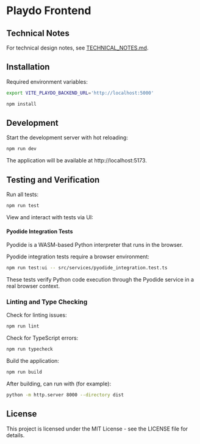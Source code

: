 # Playdo Frontend

## Technical Notes

For technical design notes, see [TECHNICAL_NOTES.md](TECHNICAL_NOTES.md).

## Installation

Required environment variables:

```bash
export VITE_PLAYDO_BACKEND_URL='http://localhost:5000'
```

```bash
npm install
```

## Development

Start the development server with hot reloading:

```bash
npm run dev
```

The application will be available at http://localhost:5173.

## Testing and Verification

Run all tests:

```bash
npm run test
```

View and interact with tests via UI:

#### Pyodide Integration Tests

Pyodide is a WASM-based Python interpreter that runs in the browser.

Pyodide integration tests require a browser environment:

```bash
npm run test:ui -- src/services/pyodide_integration.test.ts
```

These tests verify Python code execution through the Pyodide service in a real browser context.

### Linting and Type Checking

Check for linting issues:

```bash
npm run lint
```

Check for TypeScript errors:

```bash
npm run typecheck
```

Build the application:

```bash
npm run build
```

After building, can run with (for example):

```bash
python -m http.server 8000 --directory dist
```

## License

This project is licensed under the MIT License - see the LICENSE file for details.
